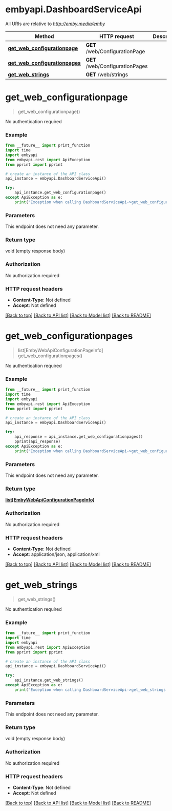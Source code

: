 # embyapi.DashboardServiceApi

All URIs are relative to *http://emby.media/emby*

Method | HTTP request | Description
------------- | ------------- | -------------
[**get_web_configurationpage**](DashboardServiceApi.md#get_web_configurationpage) | **GET** /web/ConfigurationPage | 
[**get_web_configurationpages**](DashboardServiceApi.md#get_web_configurationpages) | **GET** /web/ConfigurationPages | 
[**get_web_strings**](DashboardServiceApi.md#get_web_strings) | **GET** /web/strings | 

# **get_web_configurationpage**
> get_web_configurationpage()



No authentication required

### Example
```python
from __future__ import print_function
import time
import embyapi
from embyapi.rest import ApiException
from pprint import pprint

# create an instance of the API class
api_instance = embyapi.DashboardServiceApi()

try:
    api_instance.get_web_configurationpage()
except ApiException as e:
    print("Exception when calling DashboardServiceApi->get_web_configurationpage: %s\n" % e)
```

### Parameters
This endpoint does not need any parameter.

### Return type

void (empty response body)

### Authorization

No authorization required

### HTTP request headers

 - **Content-Type**: Not defined
 - **Accept**: Not defined

[[Back to top]](#) [[Back to API list]](../README.md#documentation-for-api-endpoints) [[Back to Model list]](../README.md#documentation-for-models) [[Back to README]](../README.md)

# **get_web_configurationpages**
> list[EmbyWebApiConfigurationPageInfo] get_web_configurationpages()



No authentication required

### Example
```python
from __future__ import print_function
import time
import embyapi
from embyapi.rest import ApiException
from pprint import pprint

# create an instance of the API class
api_instance = embyapi.DashboardServiceApi()

try:
    api_response = api_instance.get_web_configurationpages()
    pprint(api_response)
except ApiException as e:
    print("Exception when calling DashboardServiceApi->get_web_configurationpages: %s\n" % e)
```

### Parameters
This endpoint does not need any parameter.

### Return type

[**list[EmbyWebApiConfigurationPageInfo]**](EmbyWebApiConfigurationPageInfo.md)

### Authorization

No authorization required

### HTTP request headers

 - **Content-Type**: Not defined
 - **Accept**: application/json, application/xml

[[Back to top]](#) [[Back to API list]](../README.md#documentation-for-api-endpoints) [[Back to Model list]](../README.md#documentation-for-models) [[Back to README]](../README.md)

# **get_web_strings**
> get_web_strings()



No authentication required

### Example
```python
from __future__ import print_function
import time
import embyapi
from embyapi.rest import ApiException
from pprint import pprint

# create an instance of the API class
api_instance = embyapi.DashboardServiceApi()

try:
    api_instance.get_web_strings()
except ApiException as e:
    print("Exception when calling DashboardServiceApi->get_web_strings: %s\n" % e)
```

### Parameters
This endpoint does not need any parameter.

### Return type

void (empty response body)

### Authorization

No authorization required

### HTTP request headers

 - **Content-Type**: Not defined
 - **Accept**: Not defined

[[Back to top]](#) [[Back to API list]](../README.md#documentation-for-api-endpoints) [[Back to Model list]](../README.md#documentation-for-models) [[Back to README]](../README.md)

